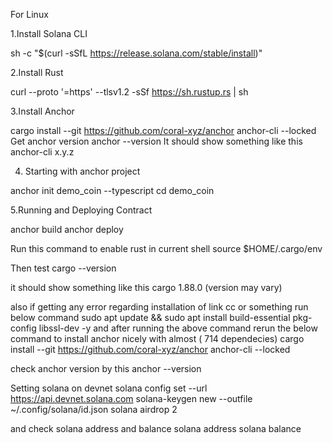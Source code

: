For Linux 


1.Install Solana CLI

sh -c "$(curl -sSfL https://release.solana.com/stable/install)"


2.Install Rust

curl --proto '=https' --tlsv1.2 -sSf https://sh.rustup.rs | sh

3.Install Anchor

cargo install --git https://github.com/coral-xyz/anchor anchor-cli --locked
Get anchor version 
anchor --version
It should show something like this 
anchor-cli x.y.z


4. Starting with anchor project 

anchor init demo_coin --typescript
cd demo_coin

5.Running and Deploying Contract 

anchor build
anchor deploy 



Run this command to enable rust in current shell
source $HOME/.cargo/env

Then test
cargo --version

it should show something like this
cargo 1.88.0 (version may vary)


also if getting any error regarding installation of link cc or something run below command
sudo apt update && sudo apt install build-essential pkg-config libssl-dev -y
and after running the above command rerun the below command to install anchor nicely with almost ( 714 dependecies)
cargo install --git https://github.com/coral-xyz/anchor anchor-cli --locked

check anchor version by this 
anchor --version



Setting solana on devnet
solana config set --url https://api.devnet.solana.com
solana-keygen new --outfile ~/.config/solana/id.json
solana airdrop 2


and check solana address and balance 
solana address
solana balance


